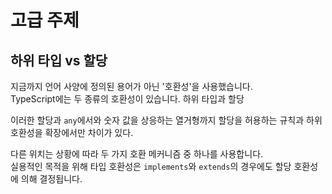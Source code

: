 # 고급 주제

## 하위 타입 vs 할당

지금까지 언어 사양에 정의된 용어가 아닌 '호환성'을 사용했습니다.<br/>
TypeScript에는 두 종류의 호환성이 있습니다. 하위 타입과 할당

이러한 할당과 `any`에서와 숫자 값을 상응하는 열거형까지 할당을 허용하는 규칙과 하위 호환성을 확장에서만 차이가 있다.

다른 위치는 상황에 따라 두 가지 호환 메커니즘 중 하나를 사용합니다.<br/>
실용적인 목적을 위해 타입 호환성은 `implements`와 `extends`의 경우에도 할당 호환성에 의해 결정됩니다.
